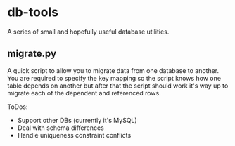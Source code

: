 # db-tools

A series of small and hopefully useful database utilities.

## migrate.py
A quick script to allow you to migrate data from one database to another. You are required to specify the key mapping so the script knows how one table depends on another but after that the script should work it's way up to migrate each of the dependent and referenced rows.

ToDos:
- Support other DBs (currently it's MySQL)
- Deal with schema differences
- Handle uniqueness constraint conflicts
